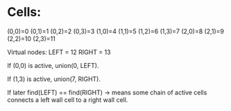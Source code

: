 # Cells:
(0,0)=0   (0,1)=1   (0,2)=2   (0,3)=3
(1,0)=4   (1,1)=5   (1,2)=6   (1,3)=7
(2,0)=8   (2,1)=9   (2,2)=10  (2,3)=11

Virtual nodes:
LEFT = 12
RIGHT = 13

If (0,0) is active, union(0, LEFT).

If (1,3) is active, union(7, RIGHT).

If later find(LEFT) == find(RIGHT) → means some chain of active cells connects a left wall cell to a right wall cell.
